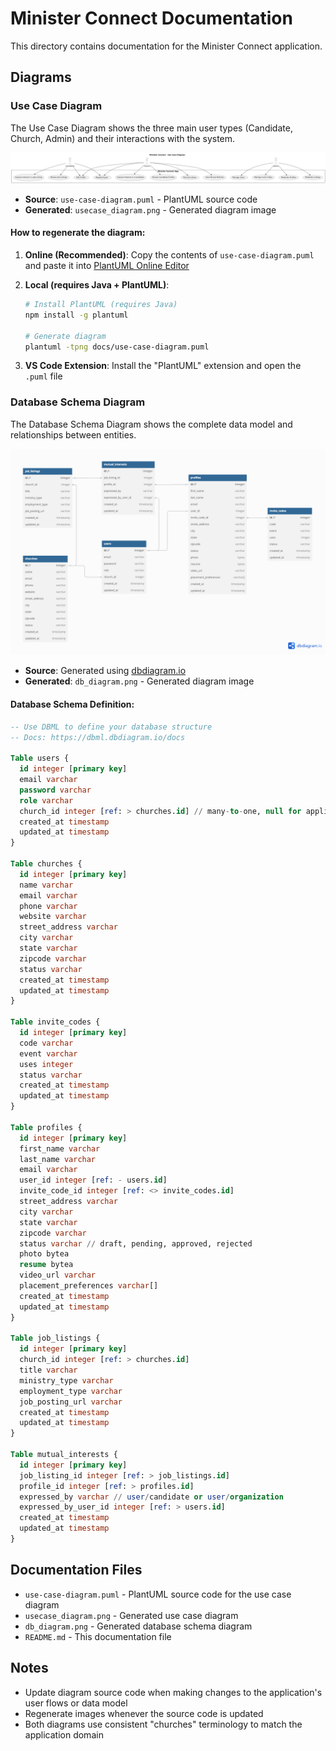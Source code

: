 # Minister Connect Documentation

This directory contains documentation for the Minister Connect application.

## Diagrams

### Use Case Diagram

The Use Case Diagram shows the three main user types (Candidate, Church, Admin) and their interactions with the system.

![Use Case Diagram](./usecase_diagram.png)

- **Source**: `use-case-diagram.puml` - PlantUML source code
- **Generated**: `usecase_diagram.png` - Generated diagram image

#### How to regenerate the diagram:

1. **Online (Recommended)**: Copy the contents of `use-case-diagram.puml` and paste it into [PlantUML Online Editor](http://www.plantuml.com/plantuml/uml/)

2. **Local (requires Java + PlantUML)**:
   ```bash
   # Install PlantUML (requires Java)
   npm install -g plantuml
   
   # Generate diagram
   plantuml -tpng docs/use-case-diagram.puml
   ```

3. **VS Code Extension**: Install the "PlantUML" extension and open the `.puml` file

### Database Schema Diagram

The Database Schema Diagram shows the complete data model and relationships between entities.

![Database Schema](./db_diagram.png)

- **Source**: Generated using [dbdiagram.io](https://dbdiagram.io/)
- **Generated**: `db_diagram.png` - Generated diagram image

#### Database Schema Definition:

```sql
-- Use DBML to define your database structure
-- Docs: https://dbml.dbdiagram.io/docs

Table users {
  id integer [primary key]
  email varchar
  password varchar
  role varchar
  church_id integer [ref: > churches.id] // many-to-one, null for applicant and admin
  created_at timestamp
  updated_at timestamp
}

Table churches {
  id integer [primary key]
  name varchar
  email varchar
  phone varchar
  website varchar
  street_address varchar
  city varchar
  state varchar
  zipcode varchar
  status varchar
  created_at timestamp
  updated_at timestamp
}

Table invite_codes {
  id integer [primary key]
  code varchar
  event varchar
  uses integer
  status varchar
  created_at timestamp
  updated_at timestamp
}

Table profiles {
  id integer [primary key]
  first_name varchar
  last_name varchar
  email varchar
  user_id integer [ref: - users.id]
  invite_code_id integer [ref: <> invite_codes.id]
  street_address varchar
  city varchar
  state varchar
  zipcode varchar
  status varchar // draft, pending, approved, rejected
  photo bytea
  resume bytea
  video_url varchar
  placement_preferences varchar[]
  created_at timestamp
  updated_at timestamp
}

Table job_listings {
  id integer [primary key]
  church_id integer [ref: > churches.id]
  title varchar
  ministry_type varchar
  employment_type varchar
  job_posting_url varchar
  created_at timestamp
  updated_at timestamp
}

Table mutual_interests {
  id integer [primary key]
  job_listing_id integer [ref: > job_listings.id]
  profile_id integer [ref: > profiles.id]
  expressed_by varchar // user/candidate or user/organization
  expressed_by_user_id integer [ref: > users.id]
  created_at timestamp
  updated_at timestamp
}
```

## Documentation Files

- `use-case-diagram.puml` - PlantUML source code for the use case diagram
- `usecase_diagram.png` - Generated use case diagram
- `db_diagram.png` - Generated database schema diagram
- `README.md` - This documentation file

## Notes

- Update diagram source code when making changes to the application's user flows or data model
- Regenerate images whenever the source code is updated
- Both diagrams use consistent "churches" terminology to match the application domain
